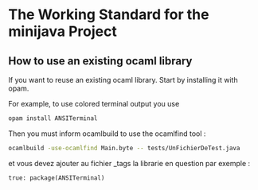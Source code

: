 # The Working Standard for the minijava Project

## How to use an existing ocaml library


If you want to reuse an existing ocaml library. Start by installing it with opam. 

For example, to use colored terminal output you
use 

```sh
opam install ANSITerminal
```

Then you must inform ocamlbuild to use the ocamlfind tool :

```sh
ocamlbuild -use-ocamlfind Main.byte -- tests/UnFichierDeTest.java
```

et vous devez ajouter au fichier _tags la librarie en question par exemple :

```
true: package(ANSITerminal)
```